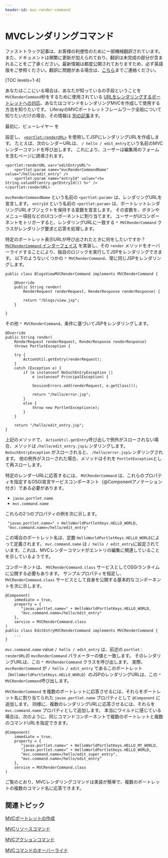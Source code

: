 ```yaml
---
header-id: mvc-render-command
---
```


# MVCレンダリングコマンド

<p class="alert alert-info"><span class="wysiwyg-color-blue120">ファストトラック記事は、お客様の利便性のために一部機械翻訳されています。また、ドキュメントは頻繁に更新が加えられており、翻訳は未完成の部分が含まれることをご了承ください。最新情報は都度公開されておりますため、必ず英語版をご参照ください。翻訳に問題がある場合は、<a href="mailto:support-content-jp@liferay.com">こちら</a>までご連絡ください。</span></p>

[TOC levels=1-4]

あなたはここにいる場合は、あなたが知っているの手段ということを `MVCRenderCommand`秒をするために使用されている [URLをレンダリングするポートレットへの対応](/docs/7-1/tutorials/-/knowledge_base/t/writing-controller-code#render-logic)、あなたはコマンドをレンダリングMVCを作成して使用する方法を知りたいです。 LiferayのMVCポートレットフレームワーク全般について知りたいだけの場合、その情報は [別の記事](/docs/7-1/tutorials/-/knowledge_base/t/liferay-mvc-portlet)ます。

最初に、ビューレイヤー</a> を

設定し、 [`<portlet:renderURL>`](@platform-ref@/7.1-latest/taglibs/util-taglib/portlet/renderURL.html) を使用してJSPにレンダリングURLを作成します。 たとえば、次のレンダーURLは、 `/ hello / edit_entry`という名前のMVCレンダーコマンドを呼び出します。 これにより、ユーザーは編集用のフォームを含むページに誘導されます。</p> 

    <portlet:renderURL var="editEntryURL">
        <portlet:param name="mvcRenderCommandName" value="/hello/edit_entry" />
        <portlet:param name="entryId" value="<%= String.valueOf(entry.getEntryId()) %>" />
    </portlet:renderURL>
    

`mvcRenderCommandName` という名前の `<portlet:param>` は、レンダリングURLを宣言します。 `entryId` という名前の `<portlet:param>` は、ポートレットレンダリングURLオブジェクトを保持する変数を宣言します。 その変数を、ボタンやメニュー項目などのUIコンポーネントに割り当てます。 ユーザーがUIコンポーネントをトリガーすると、レンダリングURLに一致する `* MVCRenderCommand` クラスがレンダリング要求と応答を処理します。

特定のポートレット表示URLが呼び出されたときに何をしたいですか？ [`MVCRenderCommand` インターフェイス](@platform-ref@/7.1-latest/javadocs/portal-kernel/com/liferay/portal/kernel/portlet/bridges/mvc/MVCRenderCommand.html) を実装し、その `render` メソッドをオーバーライドすることにより、独自のロジックを実行してJSPをレンダリングできます。 以下のようないくつかの `* MVCRenderCommand`、常に同じJSPをレンダリングします。

    public class BlogsViewMVCRenderCommand implements MVCRenderCommand {
    
        @Override
        public String render(
            RenderRequest renderRequest, RenderResponse renderResponse) {
    
            return "/blogs/view.jsp";
        }
    
    }
    

その他 `* MVCRenderCommand`、条件に基づいてJSPをレンダリングします。

    @Override
    public String render(
        RenderRequest renderRequest, RenderResponse renderResponse)
        throws PortletException {
    
        try {
            ActionUtil.getEntry(renderRequest);
        }
        catch (Exception e) {
            if (e instanceof NoSuchEntryException ||
                e instanceof PrincipalException) {
    
                SessionErrors.add(renderRequest, e.getClass());
    
                return "/hello/error.jsp";
            }
            else {
                throw new PortletException(e);
            }
        }
    
        return "/hello/edit_entry.jsp";
    }
    

上記のメソッドで、 `ActionUtil.getEntry`呼び出しで例外がスローされない場合、メソッドは `/hello/edit_entry.jsp`レンダリングします。 `NoSuchEntryException` がスローされると、 `/hello/error.jsp`レンダリングされます。 他の例外がスローされた場合、メソッドはそれを `PortletException`として再スローします。

特定のレンダーURLに応答するには、 `MVCRenderCommand` は、これらのプロパティを指定するOSGi宣言サービスコンポーネント（@Componentアノテーション付き）である必要があります。

  - `javax.portlet.name`
  - `mvc.command.name`

これらの2つのプロパティの例を次に示します。



``` 
 "javax.portlet.name=" + HelloWorldPortletKeys.HELLO_WORLD,
 "mvc.command.name=/hello/edit_entry"
```


この場合のポートレット名は、定数 `HelloWorldPortletKeys.HELLO_WORLD`によって定義されます。 `mvc.command.name` は `/ hello / edit_entry`に設定されています。これは、MVCレンダーコマンドがエントリの編集に関連していることを示しているようです。

コンポーネントは、 `MVCRenderCommand.class` サービスとしてOSGiランタイムに公開する必要もあります。 サンプルプロパティを指定し、 `MVCRenderCommand.class` サービスとして自身を公開する基本的なコンポーネントを次に示します。

    @Component(
        immediate = true,
        property = {
           "javax.portlet.name=" + HelloWorldPortletKeys.HELLO_WORLD,
           "mvc.command.name=/hello/edit_entry"
        },
        service = MVCRenderCommand.class
    )
    public class EditEntryMVCRenderCommand implements MVCRenderCommand {
        ...
    }
    

`mvc.command.name` value `/ hello / edit_entry` は、前述の `portlet：renderURL`の `mvcRenderCommand` パラメーターの値と一致します。 そのレンダリングURLは、この `* MVCRenderCommand` クラスを呼び出します。 実際、 `mvcRenderCommand` が `/ hello / edit_entry` であるこのポートレット（`HelloWorldPortletKeys.HELLO_WORLD`）のJSPのレンダリングURLは、この `* MVCRenderCommand`呼び出します。

`MVCRenderCommand` を複数のポートレットに応答させるには、それらをポートレット名に割り当てられた `javax.portlet.name` プロパティとして `@Component` に追加します。 同様に、複数のレンダリングURLに応答させるには、それらを `mvc.command.name` プロパティとして追加します。 本当にワイルドに感じている場合は、次のように、同じコマンドコンポーネントで複数のポートレットと複数のコマンドURLを指定できます。

    @Component(
        immediate = true,
        property = {
           "javax.portlet.name=" + HelloWorldPortletKeys.HELLO_MY_WORLD,
           "javax.portlet.name=" + HelloWorldPortletKeys.HELLO_WORLD,
           "mvc.command.name=/hello/edit_super_entry",
           "mvc.command.name=/hello/edit_entry"
        },
        service = MVCRenderCommand.class
    )
    

ご覧のとおり、MVCレンダリングコマンドは実装が簡単で、複数のポートレットの複数のコマンド名に応答できます。



## 関連トピック

[MVCポートレットの作成](/docs/7-1/tutorials/-/knowledge_base/t/creating-an-mvc-portlet)

[MVCリソースコマンド](/docs/7-1/tutorials/-/knowledge_base/t/mvc-resource-command)

[MVCアクションコマンド](/docs/7-1/tutorials/-/knowledge_base/t/mvc-action-command)

[MVCコマンドのオーバーライド](/docs/7-1/tutorials/-/knowledge_base/t/overriding-mvc-commands)
